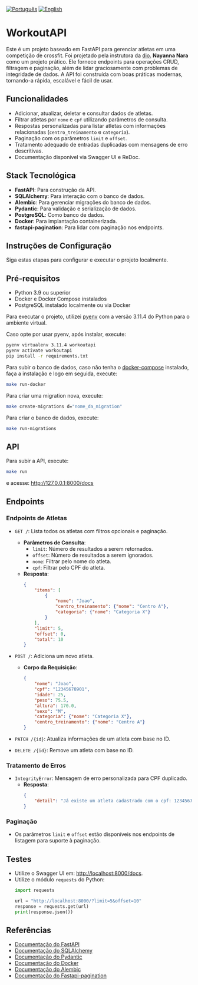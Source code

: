 
[![Português](https://img.shields.io/badge/PT-blue)](README.pt.md)
[![English](https://img.shields.io/badge/EN-blue)](README.md)

# WorkoutAPI

Este é um projeto baseado em FastAPI para gerenciar atletas em uma competição de crossfit. Foi projetado pela instrutora da [dio.](https://web.dio.me/home) **Nayanna Nara** como um projeto prático. Ele fornece endpoints para operações CRUD, filtragem e paginação, além de lidar graciosamente com problemas de integridade de dados. A API foi construída com boas práticas modernas, tornando-a rápida, escalável e fácil de usar.

## Funcionalidades

- Adicionar, atualizar, deletar e consultar dados de atletas.
- Filtrar atletas por `nome` e `cpf` utilizando parâmetros de consulta.
- Respostas personalizadas para listar atletas com informações relacionadas (`centro_treinamento` e `categoria`).
- Paginação com os parâmetros `limit` e `offset`.
- Tratamento adequado de entradas duplicadas com mensagens de erro descritivas.
- Documentação disponível via Swagger UI e ReDoc.

## Stack Tecnológica

- **FastAPI**: Para construção da API.
- **SQLAlchemy**: Para interação com o banco de dados.
- **Alembic**: Para gerenciar migrações do banco de dados.
- **Pydantic**: Para validação e serialização de dados.
- **PostgreSQL**: Como banco de dados.
- **Docker**: Para implantação containerizada.
- **fastapi-pagination**: Para lidar com paginação nos endpoints.

## Instruções de Configuração

Siga estas etapas para configurar e executar o projeto localmente.

## Pré-requisitos

- Python 3.9 ou superior
- Docker e Docker Compose instalados
- PostgreSQL instalado localmente ou via Docker

Para executar o projeto, utilizei [pyenv](https://github.com/pyenv/pyenv) com a versão 3.11.4 do Python para o ambiente virtual.

Caso opte por usar pyenv, após instalar, execute:

```bash
pyenv virtualenv 3.11.4 workoutapi
pyenv activate workoutapi
pip install -r requirements.txt
```
Para subir o banco de dados, caso não tenha o [docker-compose](https://docs.docker.com/compose/install/linux/) instalado, faça a instalação e logo em seguida, execute:

```bash
make run-docker
```
Para criar uma migration nova, execute:

```bash
make create-migrations d="nome_da_migration"
```

Para criar o banco de dados, execute:

```bash
make run-migrations
```

## API

Para subir a API, execute:
```bash
make run
```
e acesse: http://127.0.0.1:8000/docs

## Endpoints

### Endpoints de Atletas
- `GET /`: Lista todos os atletas com filtros opcionais e paginação.
  - **Parâmetros de Consulta**:
    - `limit`: Número de resultados a serem retornados.
    - `offset`: Número de resultados a serem ignorados.
    - `nome`: Filtrar pelo nome do atleta.
    - `cpf`: Filtrar pelo CPF do atleta.
  - **Resposta**:
    ```json
    {
        "items": [
            {
                "nome": "Joao",
                "centro_treinamento": {"nome": "Centro A"},
                "categoria": {"nome": "Categoria X"}
            }
        ],
        "limit": 5,
        "offset": 0,
        "total": 10
    }
    ```

- `POST /`: Adiciona um novo atleta.
  - **Corpo da Requisição**:
    ```json
    {
        "nome": "Joao",
        "cpf": "12345678901",
        "idade": 25,
        "peso": 75.5,
        "altura": 170.0,
        "sexo": "M",
        "categoria": {"nome": "Categoria X"},
        "centro_treinamento": {"nome": "Centro A"}
    }
    ```

- `PATCH /{id}`: Atualiza informações de um atleta com base no ID.
- `DELETE /{id}`: Remove um atleta com base no ID.

### Tratamento de Erros
- `IntegrityError`: Mensagem de erro personalizada para CPF duplicado.
  - **Resposta**:
    ```json
    {
        "detail": "Já existe um atleta cadastrado com o cpf: 12345678901"
    }
    ```

### Paginação
- Os parâmetros `limit` e `offset` estão disponíveis nos endpoints de listagem para suporte à paginação.

## Testes

- Utilize o Swagger UI em: [http://localhost:8000/docs](http://localhost:8000/docs).
- Utilize o módulo `requests` do Python:
    ```python
    import requests

    url = "http://localhost:8000/?limit=5&offset=10"
    response = requests.get(url)
    print(response.json())
    ```

## Referências

- [Documentação do FastAPI](https://fastapi.tiangolo.com/)
- [Documentação do SQLAlchemy](https://docs.sqlalchemy.org/)
- [Documentação do Pydantic](https://docs.pydantic.dev/)
- [Documentação do Docker](https://docs.docker.com/)
- [Documentação do Alembic](https://alembic.sqlalchemy.org/en/latest/)
- [Documentação do Fastapi-pagination](https://uriyyo-fastapi-pagination.netlify.app/)
